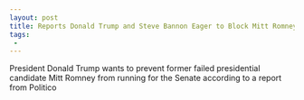 ```yaml
---
layout: post
title: Reports Donald Trump and Steve Bannon Eager to Block Mitt Romney Senate Campaign in Utah
tags:
 -
---
```

President Donald Trump wants to prevent former failed presidential candidate Mitt Romney from running for the Senate according to a report from Politico
